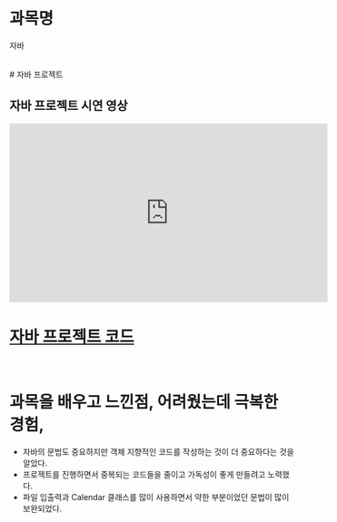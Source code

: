 
# 과목명
자바

<br>
# 자바 프로젝트

## 자바 프로젝트 시연 영상  
<iframe width="560" height="315" src="https://www.youtube.com/embed/KGmVzywI4cs" title="YouTube video player" frameborder="0" allow="accelerometer; autoplay; clipboard-write; encrypted-media; gyroscope; picture-in-picture" allowfullscreen></iframe>



# <a href="https://github.com/YouKnowKim/java/tree/master/homework/javaproject">자바 프로젝트 코드</a>


<br>

# 과목을 배우고 느낀점, 어려웠는데 극복한 경험,  
  - 자바의 문법도 중요하지만 객체 지향적인 코드를 작성하는 것이 더 중요하다는 것을 알았다.
  - 프로젝트를 진행하면서 중복되는 코드들을 줄이고 가독성이 좋게 만들려고 노력했다.
  - 파일 입출력과 Calendar 클래스를 많이 사용하면서 약한 부분이었던 문법이 많이 보완되었다.
